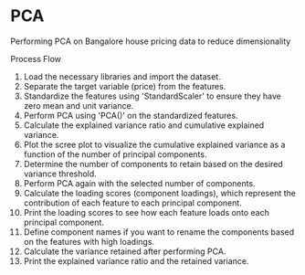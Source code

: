 # PCA
Performing PCA on Bangalore house pricing data to reduce dimensionality

Process Flow
1. Load the necessary libraries and import the dataset.
2. Separate the target variable (price) from the features.
3. Standardize the features using 'StandardScaler' to ensure they have zero mean and unit variance.
4. Perform PCA using 'PCA()' on the standardized features.
5. Calculate the explained variance ratio and cumulative explained variance.
6. Plot the scree plot to visualize the cumulative explained variance as a function of the number of principal components.
7. Determine the number of components to retain based on the desired variance threshold.
8. Perform PCA again with the selected number of components.
9. Calculate the loading scores (component loadings), which represent the contribution of each feature to each principal component.
10. Print the loading scores to see how each feature loads onto each principal component.
11. Define component names if you want to rename the components based on the features with high loadings.
12. Calculate the variance retained after performing PCA.
13. Print the explained variance ratio and the retained variance.
